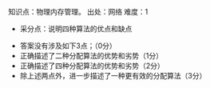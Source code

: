 知识点：物理内存管理。
出处：网络
难度：1
+ 采分点：说明四种算法的优点和缺点
- 答案没有涉及如下3点；（0分）
- 正确描述了二种分配算法的优势和劣势（1分）
- 正确描述了四种分配算法的优势和劣势（2分）
- 除上述两点外，进一步描述了一种更有效的分配算法（3分）

